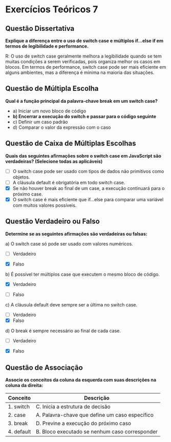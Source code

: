 
# Exercícios Teóricos 7

## Questão Dissertativa

**Explique a diferença entre o uso de switch case e múltiplos if...else if em termos de legibilidade e performance.**

R: O uso de switch case geralmente melhora a legibilidade quando se tem muitas condições a serem verificadas, pois organiza melhor os casos em blocos. Em termos de performance, switch case pode ser mais eficiente em alguns ambientes, mas a diferença é mínima na maioria das situações.

## Questão de Múltipla Escolha

**Qual é a função principal da palavra-chave break em um switch case?**

- a) Iniciar um novo bloco de código
- **b) Encerrar a execução do switch e passar para o código seguinte**
- c) Definir um caso padrão
- d) Comparar o valor da expressão com o caso

## Questão de Caixa de Múltiplas Escolhas

**Quais das seguintes afirmações sobre o switch case em JavaScript são verdadeiras? (Selecione todas as aplicáveis)**

- [ ] O switch case pode ser usado com tipos de dados não primitivos como objetos.
- [ ] A cláusula default é obrigatória em todo switch case.
- [x] Se não houver break ao final de um case, a execução continuará para o próximo case.
- [x] O switch case é mais eficiente que if...else para comparar uma variável com muitos valores possíveis.

## Questão Verdadeiro ou Falso

**Determine se as seguintes afirmações são verdadeiras ou falsas:**

a) O switch case só pode ser usado com valores numéricos.
- [ ] Verdadeiro
- [x] Falso

  
b) É possível ter múltiplos case que executem o mesmo bloco de código.
- [x] Verdadeiro
- [ ] Falso

 
c) A cláusula default deve sempre ser a última no switch case.
- [ ] Verdadeiro
- [x] Falso

d) O break é sempre necessário ao final de cada case.
- [ ] Verdadeiro
- [x] Falso


## Questão de Associação

**Associe os conceitos da coluna da esquerda com suas descrições na coluna da direita:**

| Conceito | Descrição |
|----------|-----------|
| 1. switch | C. Inicia a estrutura de decisão |
| 2. case | A. Palavra-chave que define um caso específico |
| 3. break | D. Previne a execução do próximo caso |
| 4. default | B. Bloco executado se nenhum caso corresponder |
